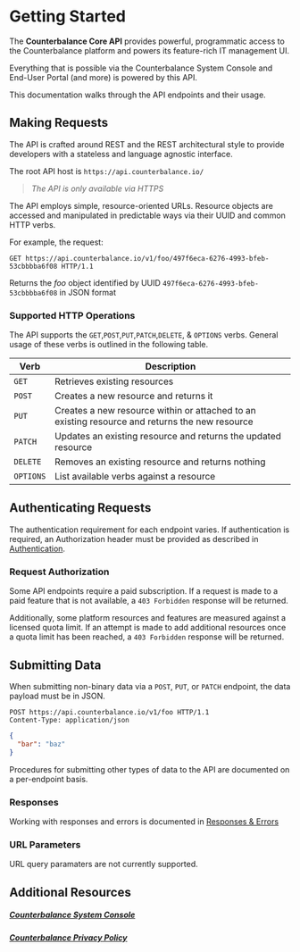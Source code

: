 # Getting Started
The **Counterbalance Core API** provides powerful, programmatic access to the Counterbalance platform and powers its feature-rich IT management UI.  

Everything that is possible via the Counterbalance System Console and End-User Portal (and more) is powered by this API. 

This documentation walks through the API endpoints and their usage.

## Making Requests
The API is crafted around REST and the REST architectural style to provide developers with a stateless and language ­agnostic interface.

The root API host is `https://api.counterbalance.io/`

<!-- theme: success -->
> _The API is only available via HTTPS_

The API employs simple, resource-oriented URLs. Resource objects are accessed and manipulated in predictable ways via their UUID and common HTTP verbs.

For example, the request:
```
GET https://api.counterbalance.io/v1/foo/497f6eca-6276-4993-bfeb-53cbbbba6f08 HTTP/1.1
```

Returns the _foo_ object identified by UUID `497f6eca-6276-4993-bfeb-53cbbbba6f08` in JSON format

### Supported HTTP Operations
The API supports the `GET`,`POST`,`PUT`,`PATCH`,`DELETE`, & `OPTIONS` verbs. General usage of these verbs is outlined in the following table.

Verb | Description
-----|------------
`GET`     | Retrieves existing resources
`POST`    | Creates a new resource and returns it
`PUT`     | Creates a new resource within or attached to an existing resource and returns the new resource
`PATCH`   | Updates an existing resource and returns the updated resource
`DELETE`  | Removes an existing resource and returns nothing
`OPTIONS` | List available verbs against a resource

## Authenticating Requests
The authentication requirement for each endpoint varies. If authentication is required, an Authorization header must be provided as described in [Authentication](./Authentication.md).

### Request Authorization
Some API endpoints require a paid subscription. If a request is made to a paid feature that is not available, a `403 Forbidden` response will be returned. 

Additionally, some platform resources and features are measured against a licensed quota limit. If an attempt is made to add additional resources once a quota limit has been reached, a `403 Forbidden` response will be returned. 

## Submitting Data
When submitting non-binary data via a `POST`, `PUT`, or `PATCH` endpoint, the data payload must be in JSON.
```
POST https://api.counterbalance.io/v1/foo HTTP/1.1
Content-Type: application/json
```
```json
{
  "bar": "baz"
}
```

Procedures for submitting other types of data to the API are documented on a per-endpoint basis. 

### Responses
Working with responses and errors is documented in [Responses & Errors](./Responses-and-Errors.md)

### URL Parameters
URL query paramaters are not currently supported.



## Additional Resources

##### [Counterbalance System Console](https://app.counterbalance.io)
##### [Counterbalance Privacy Policy](https://app.counterbalance.io)


